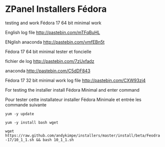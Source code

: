 ZPanel Installers Fédora
=================

testing and work
 Fédora 17 64 bit minimal work
 
 English log file http://pastebin.com/mTFqBuHL
 
 ENglish anaconda http://pastebin.com/vmfEBn5t
 
 Fédora 17 64 bit minimal tester et foncielle
 
 fichier de log http://pastebin.com/7zUxfadz
 
 anaconda http://pastebin.com/C5dDF843
 
 Fédora 17 32 bit minimal work log file http://pastebin.com/CXW93zj4
 
For testing the installer install Fédora Minimal and enter command

Pour tester cette installateur installer Fédora Minimale et entrée les commande suivante

```yum -y update```

```yum -y install bash wget```

```wget https://raw.github.com/andykimpe/installers/master/install/beta/Feodra-17/10_1_1.sh && bash 10_1_1.sh```
